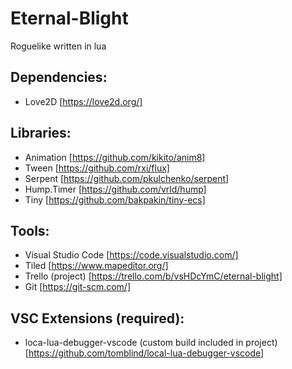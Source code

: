# Eternal-Blight
Roguelike written in lua

## Dependencies:
- Love2D [https://love2d.org/]

## Libraries:
- Animation [https://github.com/kikito/anim8]
- Tween [https://github.com/rxi/flux]
- Serpent [https://github.com/pkulchenko/serpent]
- Hump.Timer [https://github.com/vrld/hump]
- Tiny [https://github.com/bakpakin/tiny-ecs]

## Tools:
- Visual Studio Code [https://code.visualstudio.com/]
- Tiled [https://www.mapeditor.org/]
- Trello (project) [https://trello.com/b/vsHDcYmC/eternal-blight]
- Git [https://git-scm.com/]

## VSC Extensions (required):
- loca-lua-debugger-vscode (custom build included in project) [https://github.com/tomblind/local-lua-debugger-vscode] 
